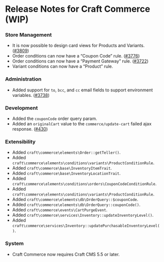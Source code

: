# Release Notes for Craft Commerce (WIP)

### Store Management
- It is now possible to design card views for Products and Variants. ([#3809](https://github.com/craftcms/commerce/pull/3809))
- Order conditions can now have a “Coupon Code” rule. ([#3776](https://github.com/craftcms/commerce/discussions/3776))
- Order conditions can now have a “Payment Gateway” rule. ([#3722](https://github.com/craftcms/commerce/discussions/3722))
- Variant conditions can now have a “Product” rule.

### Administration
- Added support for `to`, `bcc`, and `cc` email fields to support environment variables. ([#3738](https://github.com/craftcms/commerce/issues/3738))

### Development
- Added the `couponCode` order query param.
- Added an `originalCart` value to the `commerce/update-cart` failed ajax response. ([#430](https://github.com/craftcms/commerce/issues/430))

### Extensibility

- Added `craft\commerce\elements\Order::getTeller()`.
- Added `craft\commerce\elements\conditions\variants\ProductConditionRule`.
- Added `craft\commerce\base\InventoryItemTrait`.
- Added `craft\commerce\base\InventoryLocationTrait`.
- Added `craft\commerce\elements\conditions\orders\CouponCodeConditionRule`.
- Added `craft\commerce\elements\conditions\variants\ProductConditionRule`.
- Added `craft\commerce\elements\db\OrderQuery::$couponCode`.
- Added `craft\commerce\elements\db\OrderQuery::couponCode()`.
- Added `craft\commerce\events\CartPurgeEvent`.
- Added `craft\commerce\services\Inventory::updateInventoryLevel()`.
- Added `craft\commerce\services\Inventory::updatePurchasableInventoryLevel()`.

### System
- Craft Commerce now requires Craft CMS 5.5 or later.
